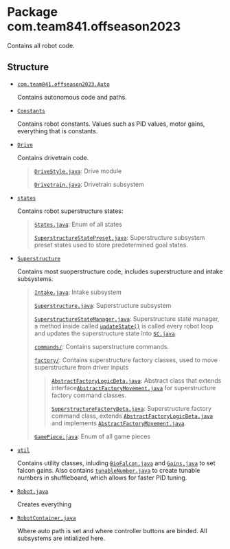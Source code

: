 # Package com.team841.offseason2023

Contains all robot code.

## Structure

- [`com.team841.offseason2023.Auto`](./Auto/)

    Contains autonomous code and paths.

- [`Constants`](./Constants/)

    Contains robot constants. Values such as PID values, motor gains, everything that is constants.

- [`Drive`](./Drive/)

    Contains drivetrain code.

    > [`DriveStyle.java`](./Drive/DriveStyle.java): Drive module
    >
    > [`Drivetrain.java`](./Drive/Drivetrain.java): Drivetrain subsystem

- [`states`](./states/)

    Contains robot superstructure states:

    > [`States.java`](./states/States.java): Enum of all states
    >
    > [`SuperstructureStatePreset.java`](./states/SuperstructureStatePreset.java): Superstructure subsystem preset states used to store predetermined goal states.

- [`Superstructure`](./Superstructure/)

    Contains most suoperstructure code, includes superstructure and intake subsystems.

    > [`Intake.java`](./Superstructure/Intake.java): Intake subsystem
    >
    > [`Superstructure.java`](./Superstructure/Superstructure.java): Superstructure subsystem
    >
    > [`SuperstructureStateManager.java`](./Superstructure/SuperstructureStateManager.java): Superstructure state manager, a method inside called [`updateState()`](./Superstructure/SuperstructureStateManager.java#L25) is called every robot loop and updates the superstructure state into [`SC.java`](./Constants/SC.java#L22).
    >
    > [`commands/`](./Superstructure/commands/): Contains superstructure commands.
    >
    > [`factory/`](./Superstructure/factory/): Contains superstructure factory classes, used to move superstructure from driver inputs
    >> [`AbstractFactoryLogicBeta.java`](./Superstructure/factory/AbstractFactoryLogicBeta.java): Abstract class that extends interface[`AbstractFactoryMovement.java`](./Superstructure/factory/AbstractFactoryMovement.java) for superstructure factory command classes.
    >>
    >> [`SuperstructureFactoryBeta.java`](./Superstructure/factory/SuperstructureFactoryBeta.java): Superstructure factory command class, extends [`AbstractFactoryLogicBeta.java`](./Superstructure/factory/AbstractFactoryLogicBeta.java) and implements [`AbstractFactoryMovement.java`](./Superstructure/factory/AbstractFactoryMovement.java).
    >
    > [`GamePiece.java`](./Superstructure/GamePiece.java): Enum of all game pieces

- [`util`](./util/)

    Contains utility classes, inluding [`BioFalcon.java`](./util/BioFalcon.java) and [`Gains.java`](./util/Gains.java) to set falcon gains. Also contains [`tunableNumber.java`](./util/tunableNumber.java) to create tunable numbers in shuffleboard, which allows for faster PID tuning.

- [`Robot.java`](./Robot.java)

    Creates everything

- [`RobotContainer.java`](./RobotContainer.java)

    Where auto path is set and where controller buttons are binded. All subsystems are intialized here.
